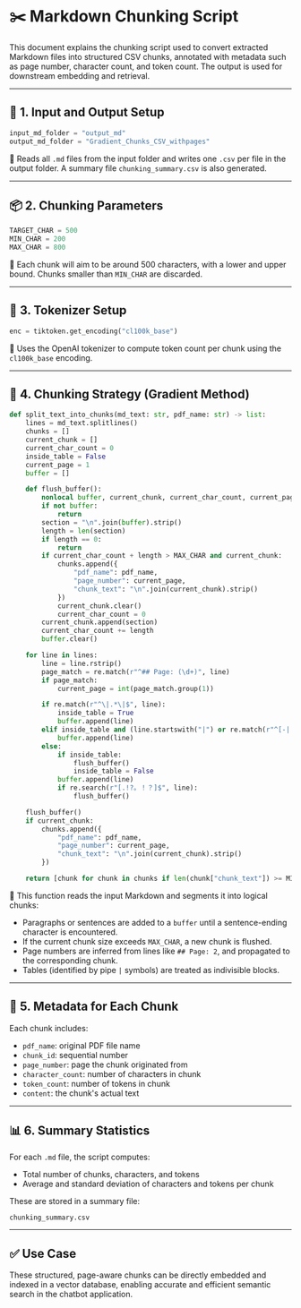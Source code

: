 # ✂️ Markdown Chunking Script 

This document explains the chunking script used to convert extracted Markdown files into structured CSV chunks, annotated with metadata such as page number, character count, and token count. The output is used for downstream embedding and retrieval.

---

## 📁 1. Input and Output Setup

```python
input_md_folder = "output_md"
output_md_folder = "Gradient_Chunks_CSV_withpages"
```

🔹 Reads all `.md` files from the input folder and writes one `.csv` per file in the output folder. A summary file `chunking_summary.csv` is also generated.

---

## 📦 2. Chunking Parameters

```python
TARGET_CHAR = 500
MIN_CHAR = 200
MAX_CHAR = 800
```

🔹 Each chunk will aim to be around 500 characters, with a lower and upper bound. Chunks smaller than `MIN_CHAR` are discarded.

---

## 🧐 3. Tokenizer Setup

```python
enc = tiktoken.get_encoding("cl100k_base")
```

🔹 Uses the OpenAI tokenizer to compute token count per chunk using the `cl100k_base` encoding.

---

## 🧱 4. Chunking Strategy (Gradient Method)

```python
def split_text_into_chunks(md_text: str, pdf_name: str) -> list:
    lines = md_text.splitlines()
    chunks = []
    current_chunk = []
    current_char_count = 0
    inside_table = False
    current_page = 1
    buffer = []

    def flush_buffer():
        nonlocal buffer, current_chunk, current_char_count, current_page
        if not buffer:
            return
        section = "\n".join(buffer).strip()
        length = len(section)
        if length == 0:
            return
        if current_char_count + length > MAX_CHAR and current_chunk:
            chunks.append({
                "pdf_name": pdf_name,
                "page_number": current_page,
                "chunk_text": "\n".join(current_chunk).strip()
            })
            current_chunk.clear()
            current_char_count = 0
        current_chunk.append(section)
        current_char_count += length
        buffer.clear()

    for line in lines:
        line = line.rstrip()
        page_match = re.match(r"^## Page: (\d+)", line)
        if page_match:
            current_page = int(page_match.group(1))

        if re.match(r"^\|.*\|$", line):
            inside_table = True
            buffer.append(line)
        elif inside_table and (line.startswith("|") or re.match(r"^[-| ]+$", line)):
            buffer.append(line)
        else:
            if inside_table:
                flush_buffer()
                inside_table = False
            buffer.append(line)
            if re.search(r"[.!?。！？]$", line):
                flush_buffer()

    flush_buffer()
    if current_chunk:
        chunks.append({
            "pdf_name": pdf_name,
            "page_number": current_page,
            "chunk_text": "\n".join(current_chunk).strip()
        })

    return [chunk for chunk in chunks if len(chunk["chunk_text"]) >= MIN_CHAR]
```

🔹 This function reads the input Markdown and segments it into logical chunks:

* Paragraphs or sentences are added to a `buffer` until a sentence-ending character is encountered.
* If the current chunk size exceeds `MAX_CHAR`, a new chunk is flushed.
* Page numbers are inferred from lines like `## Page: 2`, and propagated to the corresponding chunk.
* Tables (identified by pipe `|` symbols) are treated as indivisible blocks.

---

## 📄 5. Metadata for Each Chunk

Each chunk includes:

* `pdf_name`: original PDF file name
* `chunk_id`: sequential number
* `page_number`: page the chunk originated from
* `character_count`: number of characters in chunk
* `token_count`: number of tokens in chunk
* `content`: the chunk's actual text

---

## 📊 6. Summary Statistics

For each `.md` file, the script computes:

* Total number of chunks, characters, and tokens
* Average and standard deviation of characters and tokens per chunk


These are stored in a summary file:

```bash
chunking_summary.csv
```

---

## ✅ Use Case

These structured, page-aware chunks can be directly embedded and indexed in a vector database, enabling accurate and efficient semantic search in the chatbot application.
